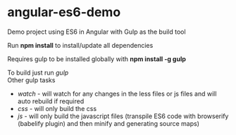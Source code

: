 # angular-es6-demo
Demo project using ES6 in Angular with Gulp as the build tool

Run **npm install** to install/update all dependencies

Requires gulp to be installed globally with **npm install -g gulp**

To build just run *gulp*  
Other gulp tasks 
* *watch* - will watch for any changes in the less files or js files and will auto rebuild if required
* *css*   - will only build the css
* *js*    - will only build the javascript files (transpile ES6 code with browserify (babelify plugin) and then minify and generating source maps)


